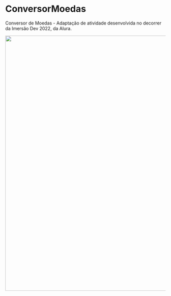 # ConversorMoedas
Conversor de Moedas - Adaptação de atividade desenvolvida no decorrer da Imersão Dev 2022, da Alura.

<img src="https://i.postimg.cc/ryvY0WQ5/conv-moedas.png"  width="800" height="auto">
